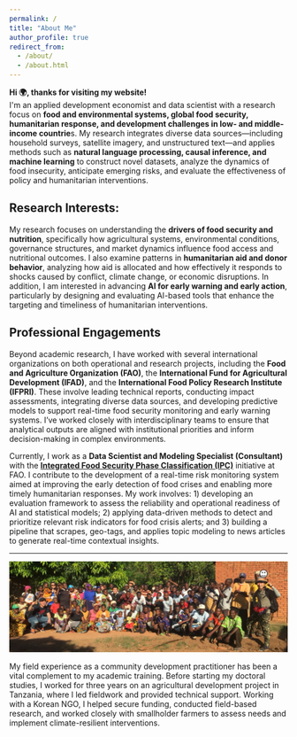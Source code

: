 ```yaml
---
permalink: /
title: "About Me"
author_profile: true
redirect_from: 
  - /about/
  - /about.html
---
```


**Hi 🌍, thanks for visiting my website!**  
I'm an applied development economist and data scientist with a research focus on **food and environmental systems, global food security, humanitarian response, and development challenges in low- and middle-income countrie**s. My research integrates diverse data sources—including household surveys, satellite imagery, and unstructured text—and applies methods such as **natural language processing, causal inference, and machine learning** to construct novel datasets, analyze the dynamics of food insecurity, anticipate emerging risks, and evaluate the effectiveness of policy and humanitarian interventions.

## Research Interests:

My research focuses on understanding the **drivers of food security and nutrition**, specifically how agricultural systems, environmental conditions, governance structures, and market dynamics influence food access and nutritional outcomes. I also examine patterns in **humanitarian aid and donor behavior**, analyzing how aid is allocated and how effectively it responds to shocks caused by conflict, climate change, or economic disruptions. In addition, I am interested in advancing **AI for early warning and early action**, particularly by designing and evaluating AI-based tools that enhance the targeting and timeliness of humanitarian interventions.

## Professional Engagements

Beyond academic research, I have worked with several international organizations on both operational and research projects, including the **Food and Agriculture Organization (FAO)**, the **International Fund for Agricultural Development (IFAD)**, and the **International Food Policy Research Institute (IFPRI)**. These involve leading technical reports, conducting impact assessments, integrating diverse data sources, and developing predictive models to support real-time food security monitoring and early warning systems. I’ve worked closely with interdisciplinary teams to ensure that analytical outputs are aligned with institutional priorities and inform decision-making in complex environments.

Currently, I work as a **Data Scientist and Modeling Specialist (Consultant)** with the **[Integrated Food Security Phase Classification (IPC)](https://www.ipcinfo.org/)** initiative at FAO. I contribute to the development of a real-time risk monitoring system aimed at improving the early detection of food crises and enabling more timely humanitarian responses. My work involves: 1) developing an evaluation framework to assess the reliability and operational readiness of AI and statistical models; 2) applying data-driven methods to detect and prioritize relevant risk indicators for food crisis alerts; and 3) building a pipeline that scrapes, geo-tags, and applies topic modeling to news articles to generate real-time contextual insights.

---

![Fieldwork in Kilosa District, Tanzania (2017)](images/tanzania.png)

My field experience as a community development practitioner has been a vital complement to my academic training. Before starting my doctoral studies, I worked for three years on an agricultural development project in Tanzania, where I led fieldwork and provided technical support. Working with a Korean NGO, I helped secure funding, conducted field-based research, and worked closely with smallholder farmers to assess needs and implement climate-resilient interventions.



